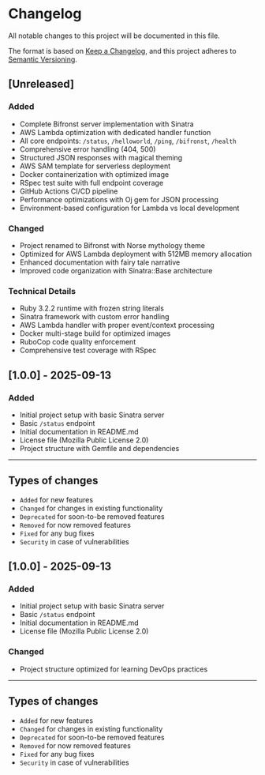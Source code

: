 # Changelog

All notable changes to this project will be documented in this file.

The format is based on [Keep a Changelog](https://keepachangelog.com/en/1.0.0/),
and this project adheres to [Semantic Versioning](https://semver.org/spec/v2.0.0.html).

## [Unreleased]

### Added
- Complete Bifronst server implementation with Sinatra
- AWS Lambda optimization with dedicated handler function
- All core endpoints: `/status`, `/helloworld`, `/ping`, `/bifronst`, `/health`
- Comprehensive error handling (404, 500)
- Structured JSON responses with magical theming
- AWS SAM template for serverless deployment
- Docker containerization with optimized image
- RSpec test suite with full endpoint coverage
- GitHub Actions CI/CD pipeline
- Performance optimizations with Oj gem for JSON processing
- Environment-based configuration for Lambda vs local development

### Changed
- Project renamed to Bifronst with Norse mythology theme
- Optimized for AWS Lambda deployment with 512MB memory allocation
- Enhanced documentation with fairy tale narrative
- Improved code organization with Sinatra::Base architecture

### Technical Details
- Ruby 3.2.2 runtime with frozen string literals
- Sinatra framework with custom error handling
- AWS Lambda handler with proper event/context processing
- Docker multi-stage build for optimized images
- RuboCop code quality enforcement
- Comprehensive test coverage with RSpec

## [1.0.0] - 2025-09-13

### Added
- Initial project setup with basic Sinatra server
- Basic `/status` endpoint
- Initial documentation in README.md
- License file (Mozilla Public License 2.0)
- Project structure with Gemfile and dependencies

---

## Types of changes
- `Added` for new features
- `Changed` for changes in existing functionality
- `Deprecated` for soon-to-be removed features
- `Removed` for now removed features
- `Fixed` for any bug fixes
- `Security` in case of vulnerabilities

## [1.0.0] - 2025-09-13

### Added
- Initial project setup with basic Sinatra server
- Basic `/status` endpoint
- Initial documentation in README.md
- License file (Mozilla Public License 2.0)

### Changed
- Project structure optimized for learning DevOps practices

---

## Types of changes
- `Added` for new features
- `Changed` for changes in existing functionality
- `Deprecated` for soon-to-be removed features
- `Removed` for now removed features
- `Fixed` for any bug fixes
- `Security` in case of vulnerabilities
